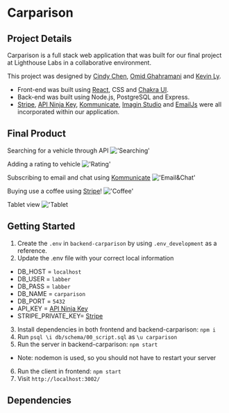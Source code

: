 Carparison
=========

## Project Details

Carparison is a full stack web application that was built for our final project at Lighthouse Labs in a collaborative environment. 

This project was designed by [Cindy Chen](https://github.com/cindyc0106), [Omid Ghahramani](https://github.com/Omid-G12) and [Kevin Ly](https://github.com/originallykevin).

  - Front-end was built using [React](https://create-react-app.dev/), CSS and [Chakra UI](https://chakra-ui.com/).
  - Back-end was built using Node.js, PostgreSQL and Express.
  - [Stripe](https://stripe.com/en-ca), [API Ninja Key](https://rapidapi.com/apininjas/api/cars-by-api-ninjas/), [Kommunicate](https://www.kommunicate.io/), [Imagin Studio](https://www.imagin.studio/) and [EmailJs](https://www.emailjs.com/) were all incorporated within our application.


## Final Product

Searching for a vehicle through API
!['Searching'](https://github.com/cindyc0106/carparison/blob/feature/README/frontend/src/pages/image/car-search.gif)

Adding a rating to vehicle
!['Rating'](https://github.com/cindyc0106/carparison/blob/feature/README/frontend/src/pages/image/car-rating.gif)

Subscribing to email and chat using [Kommunicate](https://www.kommunicate.io/)
!['Email&Chat'](https://github.com/cindyc0106/carparison/blob/feature/README/frontend/src/pages/image/email-and-chat.gif)

Buying use a coffee using [Stripe](https://stripe.com/en-ca)!
!['Coffee'](https://github.com/cindyc0106/carparison/blob/feature/README/frontend/src/pages/image/stripe.gif)

Tablet view
!['Tablet](https://github.com/cindyc0106/carparison/blob/feature/README/frontend/src/pages/image/tablet-view.gif)


## Getting Started

1. Create the `.env` in `backend-carparison` by using `.env_development` as a reference.
2. Update the .env file with your correct local information 
  - DB_HOST = `localhost` 
  - DB_USER = `labber` 
  - DB_PASS = `labber`
  - DB_NAME = `carparison`
  - DB_PORT = `5432`
  - API_KEY = [API Ninja Key](https://rapidapi.com/apininjas/api/cars-by-api-ninjas/)
  - STRIPE_PRIVATE_KEY= [Stripe](https://stripe.com/en-ca)
3. Install dependencies in both frontend and backend-carparison: `npm i`
4. Run `psql \i db/schema/00_script.sql` as `\u carparison`
5. Run the server in backend-carparison: `npm start`
  - Note: nodemon is used, so you should not have to restart your server
6. Run the client in frontend: `npm start`
7. Visit `http://localhost:3002/` 


## Dependencies